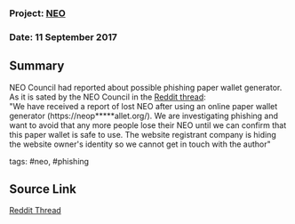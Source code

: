 ### Project: [NEO](../projects/neo.md)
### Date: 11 September 2017 
## Summary
  
NEO Council had reported about possible phishing paper wallet generator. As it is sated by the NEO Council in the [Reddit thread]():  
"We have received a report of lost NEO after using an online paper wallet generator (https://neop*****allet.org/).
We are investigating phishing and want to avoid that any more people lose their NEO until we can confirm that this paper wallet is safe to use.
The website registrant company is hiding the website owner's identity so we cannot get in touch with the author"
  
tags: #neo, #phishing
## Source Link
[Reddit Thread](https://www.reddit.com/r/NEO/comments/6zd2p1/possible_phishing_paper_wallet_generator_under/) 
